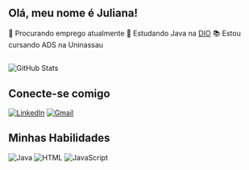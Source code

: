 ## Olá, meu nome é Juliana!


🔭 Procurando emprego atualmente
🌱 Estudando Java na [DIO](https://www.dio.me/users/juh_yazbek8)
📚 Estou cursando ADS na Uninassau

## 
![GitHub Stats](https://github-readme-stats.vercel.app/api?username=Juli-Soares&show_icons=true&hide=contribs,prs&cache_seconds=86400&theme=aura)

## Conecte-se comigo
[![LinkedIn](https://img.shields.io/badge/LinkedIn-0077B5?style=for-the-badge&logo=linkedin&logoColor=white)](https://www.linkedin.com/in/julian-soares/)
[![Gmail](https://img.shields.io/badge/Gmail-D14836?style=for-the-badge&logo=gmail&logoColor=white)](juh.yazbek8@gmail.com)

## Minhas Habilidades
![Java](https://img.shields.io/badge/java-%23ED8B00.svg?style=for-the-badge&logo=openjdk&logoColor=white)
![HTML](https://img.shields.io/badge/HTML-239120?style=for-the-badge&logo=html5&logoColor=white)
![JavaScript](https://img.shields.io/badge/JavaScript-F7DF1E?style=for-the-badge&logo=javascript&logoColor=black)
